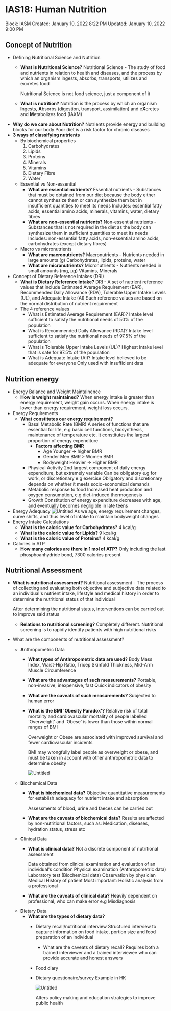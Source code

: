 # IAS18:  Human Nutrition

Block: IASM
Created: January 10, 2022 8:22 PM
Updated: January 10, 2022 9:00 PM

## Concept of Nutrition
- Defining Nutritional Science and Nutrition
    - **What is Nutritional Science?**
        Nutritional Science - The study of food and nutrients in relation to health and diseases, and the process by which an organism ingests, absorbs, transports, utilizes and excretes food
        
        Nutritional Science is not food science, just a component of it
    - **What is nutrition?**
        Nutrition is the process by which an organism **I**ngests, **A**bsorbs (digestion, transport, assimilation) and e**X**cretes and **M**etabolizes food (IAXM)
- **Why do we care about Nutrition?**
    Nutrients provide energy and building blocks for our body
    Poor diet is a risk factor for chronic diseases
- **3 ways of classifying nutrients**
    - By biochemical properties
        1. Carbohydrates
        2. Lipids
        3. Proteins
        4. Minerals 
        5. Vitamins
        6. Dietary Fibre
        7. Water
    - Essential vs Non-essential
        - **What are essential nutrients?**
            Essential nutrients - Substances that must be obtained from our diet because the body either cannot synthesize them or can synthesize them but in insufficient quantities to meet its needs
            Includes: essential fatty acids, essential amino acids, minerals, vitamins, water, dietary fibres
        - **What are non-essential nutrients?**
            Non-essential nutrients - Substances that is not required in the diet as the body can synthesize them in sufficient quantities to meet its needs
            Includes: non-essential fatty acids, non-essential amino acids, carbohydrates (except dietary fibres)
    - Macro vs micronutrients
        - **What are macronutrients?**
            Macronutrients - Nutrients needed in large amounts (g)
            Carbohydrates, lipids, proteins, water
        - **What are micronutrients?**
            Micronutrients - Nutrients needed in small amounts (mg, μg)
            Vitamins, Minerals
- Concept of Dietary Reference Intakes (DRI)
    - **What is Dietary Reference Intake?**
        DRI - A set of nutrient reference values that include Estimated Average Requirement (EAR), Recommended Daily Allowance (RDA), Tolerable Upper Intake Levels (UL), and Adequate Intake (AI)
        Such reference values are based on the normal distribution of nutrient requirement
    - The 4 reference values
        - What is Estimated Average Requirement (EAR)?
            Intake level sufficient to satisfy the nutritional needs of 50% of the population
        - What is Recommended Daily Allowance (RDA)?
            Intake level sufficient to satisfy the nutritional needs of 97.5% of the population
        - What is Tolerable Upper Intake Levels (UL)?
            Highest Intake level that is safe for 97.5% of the population
        - What is Adequate Intake (AI)?
            Intake level believed to be adequate for everyone
            Only used with insufficient data

## Nutrition energy
- Energy Balance and Weight Maintainence
    - **How is weight maintained?**
        When energy intake is greater than energy requirement, weight gain occurs. When energy intake is lower than energy requirement, weight loss occurs.
- Energy Requirements
    - **What constitutes our energy requirement?**
        - Basal Metabolic Rate (BMR)
            A series of functions that are essential for life, e.g basic cell functions, biosynthesis, maintenance of temperature etc.
            It constitutes the largest proportion of energy expenditure
            - **Factors affecting BMR**
                - Age
                    Younger → higher BMR
                - Gender
                    Men BMR > Women BMR
                - Bodyweight
                    Heavier → Higher BMR
        - Physical Activity
            2nd largest component of daily energy expenditure, but extremely variable
            Can be obligatory e.g for work, or discretionary e.g exercise
            Obligatory and discretionary depends on whether it meets socio-economical demands
        - Metabolic response to food
            Increased heat production and oxygen consumption, e.g diet-induced thermogenesis
        - Growth
            Constitution of energy expenditure decreases with age, and eventually becomes negligible in late teens
- Energy Adequacy
    ![Untitled](IAS18%20Human%20Nutrition%200658685cc51549bf961285f03267e370/Untitled.png)
    As we age, energy requirement changes, curve shifts, and thus level of intake to maintain bodyweight changes
- Energy Intake Calculations
    - **What is the caloric value for Carbohydrates?**
        4 kcal/g
    - **What is the caloric value for Lipids?**
        9 kcal/g
    - **What is the caloric value of Proteins?**
        4 kcal/g
- Calories in ATP
    - **How many calories are there in 1 mol of ATP?**
        Only including the last phosphoanhydride bond, 7300 calories present

## Nutritional Assessment
- **What is nutritional assessment?**
    Nutritional assessment - The process of collecting and evaluating both objective and subjective data related to an individual's nutrient intake, lifestyle and medical history in order to determine the nutritional status of that individual
    
    After determining the nutritional status, interventions can be carried out to improve said status
    
    - **Relations to nutritional screening?**
        Completely different. Nutritional screening is to rapidly identify patients with high nutritional risks
- What are the components of nutritional assessment?
    - **A**nthropometric Data
        - **What types of Anthropometric data are used?**
            Body Mass Index, Waist-Hip Ratio, Tricep Skinfold Thickness, Mid-Arm Muscle Circumference
        - **What are the advantages of such measurements?**
            Portable, non-invasive, inexpensive, fast
            Quick indicators of obesity
        - **What are the caveats of such measurements?**
            Subjected to human error
        - **What is the BMI 'Obesity Paradox'?**
            Relative risk of total mortality and cardiovascular mortality of people labelled 'Overweight' and 'Obese' is lower than those within normal ranges of BMI
            
            Overweight or Obese are associated with improved survival and fewer cardiovascular incidents
            
            BMI may wrongfully label people as overweight or obese, and must be taken in account with other anthropometric data to determine obesity
            
            ![Untitled](IAS18%20Human%20Nutrition%200658685cc51549bf961285f03267e370/Untitled%201.png)
    - **B**iochemical Data
        - **What is biochemical data?**
            Objective quantitative measurements for establish adequacy for nutrient intake and absorption
            
            Assessments of blood, urine and faeces can be carried out
        - **What are the caveats of biochemical data?**
            Results are affected by non-nutritional factors, such as:
            Medication, diseases, hydration status, stress etc
    - **C**linical Data
        - **What is clinical data?**
            Not a discrete component of nutritional assessment
            
            Data obtained from clinical examination and evaluation of an individual's condition
            Physical examination (Anthropometric data)
            Laboratory test (Biochemical data)
            Observation by physician
            Medical History of patient
            Most important: Holistic analysis from a professional
        - **What are the caveats of clinical data?**
            Heavily dependent on professional, who can make error e.g Misdiagnosis
    - **D**ietary Data
        - **What are the types of dietary data?**
            - Dietary recall/nutritional interview
                Structured interview to capture information on food intake, portion size and food preparation of an individual
                
                - What are the caveats of dietary recall?
                    Requires both a trained interviewer and a trained interviewee who can provide accurate and honest answers
            - Food diary
            - Dietary questionaire/survey
                Example in HK
                
                ![Untitled](IAS18%20Human%20Nutrition%200658685cc51549bf961285f03267e370/Untitled%202.png)
                
                Alters policy making and education strategies to improve public health